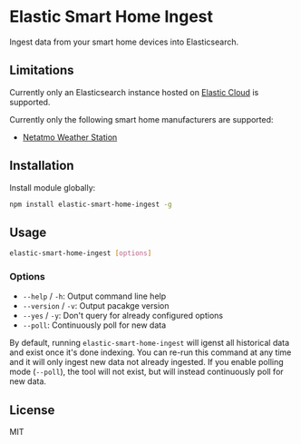 # Elastic Smart Home Ingest

Ingest data from your smart home devices into Elasticsearch.

## Limitations

Currently only an Elasticsearch instance hosted on [Elastic Cloud](https://www.elastic.co/cloud) is supported.

Currently only the following smart home manufacturers are supported:

-  [Netatmo Weather Station](https://www.netatmo.com/weather/weatherstation)

## Installation

Install module globally:

```sh
npm install elastic-smart-home-ingest -g
```

## Usage

```sh
elastic-smart-home-ingest [options]
```

### Options

- `--help` / `-h`: Output command line help
- `--version` / `-v`: Output pacakge version
- `--yes` / `-y`: Don't query for already configured options
- `--poll`: Continuously poll for new data

By default, running `elastic-smart-home-ingest` will igenst all historical data and exist once it's done indexing.
You can re-run this command at any time and it will only ingest new data not already ingested.
If you enable polling mode (`--poll`), the tool will not exist, but will instead continuously poll for new data.

## License

MIT